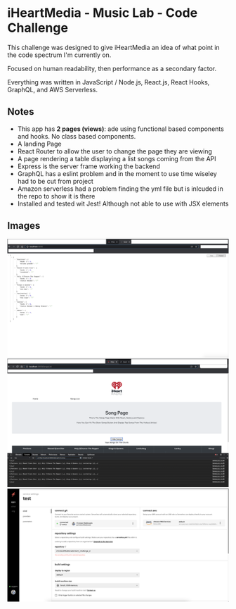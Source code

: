 # iHeartMedia - Music Lab - Code Challenge

This challenge was designed to give iHeartMedia an idea of what point in the code spectrum I'm currently on.

Focused on human readability, then performance as a secondary factor.

Everything was written in JavaScript / Node.js, React.js, React Hooks, GraphQL, and AWS Serverless.

## Notes
- This app has **2 pages (views)**: ade using functional based components and hooks. No class based components.
- A landing Page
- React Router to allow the user to change the page they are viewing
- A page rendering a table displaying a list songs coming from the API
- Express is the server frame working the backend
- GraphQL has a eslint problem and in the moment to use time wiseley had to be cut from project
- Amazon serverless had a problem finding the yml file but is inlcuded in the repo to show it is there
- Installed and tested wit Jest! Although not able to use with JSX elements
## Images
![](Express.png)
![](React.png)
![](YML.png)

